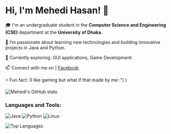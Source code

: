 # Hi, I'm Mehedi Hasan! 👋

🎓 I'm an undergraduate student in the **Computer Science and Engineering (CSE)** department at the **University of Dhaka**.

🌱 I’m passionate about learning new technologies and building innovative projects in Java and Python.

🔭 Currently exploring: GUI applications, Game Development.

📫 Connect with me on | [Facebook](https://www.facebook.com/profile.php?id=100066649462473)

⚡ Fun fact: (I like gaming but what if that made by me :") )

![Mehedi's GitHub stats](https://github-readme-stats.vercel.app/api?username=mh-MeHeDii&show_icons=true&theme=radical)

### Languages and Tools:

![Java](https://img.shields.io/badge/Java-007396?style=flat&logo=java&logoColor=white)
![Python](https://img.shields.io/badge/Python-3776AB?style=flat&logo=python&logoColor=white)
![Linux](https://img.shields.io/badge/Linux-FCC624?style=flat&logo=linux&logoColor=black)

![Top Languages](https://github-readme-stats.vercel.app/api/top-langs/?username=mh-MeHeDii&layout=compact&theme=radical)

<!--
**mh-MeHeDii/mh-MeHeDii** is a ✨ _special_ ✨ repository because its `README.md` (this file) appears on your GitHub profile.

Here are some ideas to get you started:

- 🔭 I’m currently working on ...
- 🌱 I’m currently learning ...
- 👯 I’m looking to collaborate on ...
- 🤔 I’m looking for help with ...
- 💬 Ask me about ...
- 📫 How to reach me: ...
- 😄 Pronouns: ...
- ⚡ Fun fact: ...
-->
